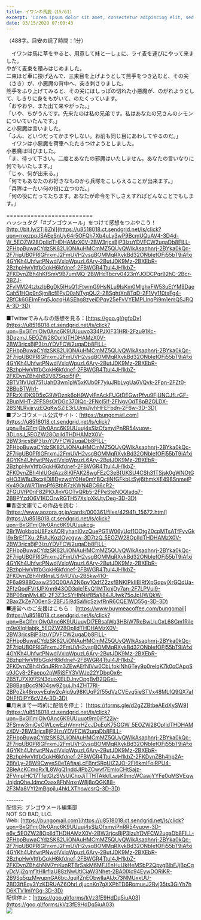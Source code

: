 ```yaml
---
title: イワンの馬鹿（15/61）
excerpt: 'Lorem ipsum dolor sit amet, consectetur adipiscing elit, sed do eiusmod tempor incididunt ut labore et dolore magna aliqua. Praesent elementum facilisis leo vel fringilla est ullamcorper eget. At imperdiet dui accumsan sit amet nulla facilisi morbi tempus.'
date: 03/15/2020 07:00:43
---
```


（488字。目安の読了時間：1分）  
  
　イワンは馬に草をやると、用意して妹と一しょに、ライ麦を運びにやって来ました。  
やがて麦束を積みはじめました。  
二束ほど車に投げ込んで、三束目を上げようとして熊手をつき込むと、その尖（さき）が、小悪魔の背中へ、突き刺さりました。  
熊手をふり上げてみると、その尖にはしっぽの切れた小悪魔が、のがれようとして、しきりに身をもがいて、のたくっています。  
「おやおや、また出て来やがった。」  
「いや、ちがうんです。先来たのは私の兄弟です。私はあなたの兄さんのシモンについていたんです。」  
と小悪魔は言いました。  
「ふん、どいつだってかまやしない。お前も同じ目にあわしてやるのだ。」  
　イワンは小悪魔を荷車へたたきつけようとしました。  
小悪魔は叫びました。  
「ま、待って下さい。二度とあなたの邪魔はいたしません。あなたの言いなりに何でもいたします。」  
「じゃ、何が出来る。」  
「何でもあなたのお好きなものから兵隊をこしらえることが出来ます。」  
「兵隊は一たい何の役に立つのだ。」  
「何の役にだってたちます。あなたが命令を下しさえすればどんなことでもします。」  
  
\=========================  
ハッシュタグ「#ブンゴウメール」をつけて感想をつぶやこう！　  
[http://bit.ly/2Tj8Zhl](https://u8518018.ct.sendgrid.net/ls/click?upn=nxezppJSAEeSnUy64r5OFQh7Xb4uLy3wP9BcmUQuAV4-3D4d-W_5EOZW28OpIldTHDHAMzX0V-2BW3rjcsBjP3IzuYDVFCW2ugaDb8FlLL-2FHbpBuwaCYdzSK82UiONAuHMCmMZ5QUyQWlkAsaqhnrj-2BYka0kQc-2F7rigUB0PRlGFrxmJ2FmUVH2vsgBOMMqRXykBd32ONbIefOFj55bT9iAfxi4GYKh4UhfwtPNwdlVxlqWpuzL6Ary-2ButJDK9Mz-2BXEbR-2BzhpHwVltfbGqkH6kfdnef-2FBWGR4TtuI4JH1kbZ-2FKDvnZBh4hKfSmV9B7umMQ-2BWHcTbcrv0423nYJODCPqr92hC-2Bcr-2BZJ-2FvlVM24tzbzIbBgDk5IHsQ1tFtwmG9HsNLu9IsKm0MlghxFW53uEtYM9DaeCah51HOp9nSjm8cfEPyO0aNTyqQU2-2BSghtXn8TqD-2F1Vy110tsFg4-2BfCk6GEImFng5JocqHASEhg8zyeiDPqy25eFvVYEMPLlnqPi9m1emQSJRQA-3D-3D)  
  
■Twitterでみんなの感想を見る：[https://goo.gl/rgfoDv](https://u8518018.ct.sendgrid.net/ls/click?upn=BxGl1mjOlv0Anc6K9UUuuvo334PJXlF31HRI-2Fzu91Kc-3DqzmJ_5EOZW28OpIldTHDHAMzX0V-2BW3rjcsBjP3IzuYDVFCW2ugaDb8FlLL-2FHbpBuwaCYdzSK82UiONAuHMCmMZ5QUyQWlkAsaqhnrj-2BYka0kQc-2F7rigUB0PRlGFrxmJ2FmUVH2vsgBOMMqRXykBd32ONbIefOFj55bT9iAfxi4GYKh4UhfwtPNwdlVxlqWpuzL6Ary-2ButJDK9Mz-2BXEbR-2BzhpHwVltfbGqkH6kfdnef-2FBWGR4TtuI4JH1kbZ-2FKDvnZBh4hB2V67Sgoi5fjP-2BTV1IVUdI751UahD3wn1pW5xKUb0F7yiuJRbLvgUa6VQvk-2Fpn-2FZt0-2BBoBTWh1-2FRzXliDK9D5xG9WOznk6oH9WyIFnAckFUGtDEGwrPfvu9FjUNCJfLrGF-2BupMHT-2FFS9sOrDGc370IQc-2FNcl5If-2FNgvOdT8pB2OLDX-2BSNLRvjjryzEQqKwSZlE3rLUmjJjvhHFEFbdn-2F6w-3D-3D)  
■ブンゴウメール公式サイト：[https://bungomail.com](https://u8518018.ct.sendgrid.net/ls/click?upn=BxGl1mjOlv0Anc6K9UUuuj4sSlzOfxmyiPnRR54vuow-3DLpsJ_5EOZW28OpIldTHDHAMzX0V-2BW3rjcsBjP3IzuYDVFCW2ugaDb8FlLL-2FHbpBuwaCYdzSK82UiONAuHMCmMZ5QUyQWlkAsaqhnrj-2BYka0kQc-2F7rigUB0PRlGFrxmJ2FmUVH2vsgBOMMqRXykBd32ONbIefOFj55bT9iAfxi4GYKh4UhfwtPNwdlVxlqWpuzL6Ary-2ButJDK9Mz-2BXEbR-2BzhpHwVltfbGqkH6kfdnef-2FBWGR4TtuI4JH1kbZ-2FKDvnZBh4hIUGdAzz8lKIFAK28wgFEzC3eBfUKSU4CSh31TSjsk0gWNOtGoHO3W8u3kcxjiDI8DyzwdY0He0mYBQcjiNfGFkbLtSyj6thmkXE498SnmeiPKy49GuWRTImsPf6BtbR7zKWN4BC66cR2-2FGUVfP0rjF82PIOJlnVGOTvQRb5-2FPeSteNOQladq7-2BBPYzdO6V1KCOrwRGTH57XslpXkUtyDeg-3D-3D)  
■青空文庫でこの作品を読む：[https://www.aozora.gr.jp/cards/000361/files/42941\_15672.html](https://u8518018.ct.sendgrid.net/ls/click?upn=BxGl1mjOlv0Anc6K9UUuukcg-2Br1WqkbqbU8FzkAORlyhanI0vzQuePGTW06yUof1OOtgZ0cpMTsATfFvvGkl9xBrEfTXu-2FrAJKozlOycgyw-3D7tzQ_5EOZW28OpIldTHDHAMzX0V-2BW3rjcsBjP3IzuYDVFCW2ugaDb8FlLL-2FHbpBuwaCYdzSK82UiONAuHMCmMZ5QUyQWlkAsaqhnrj-2BYka0kQc-2F7rigUB0PRlGFrxmJ2FmUVH2vsgBOMMqRXykBd32ONbIefOFj55bT9iAfxi4GYKh4UhfwtPNwdlVxlqWpuzL6Ary-2ButJDK9Mz-2BXEbR-2BzhpHwVltfbGqkH6kfdnef-2FBWGR4TtuI4JH1kbZ-2FKDvnZBh4htRnsLSi94UVu-2B5kw41O-2F6a998BQaxw250Q00AA2N6pv1QdfZ2zsfBNKIPkIIBIRfXpGqpvjXrGQdUa-2FfzQpdFVrfJPXnn943OD3ple1EyQ1lMTknjDy7an-2F7LPVui9-2BP06qnMvLiiD-2F3Z3cSYHhNsf85a1j84JUlwk75oJpUWQkW-2BaxZkZe7O0enS-2BFJ5l9dSaWcSzjvfRnR6CQE1WD55g-3D-3D)  
■運営へのご支援はこちら： [https://www.buymeacoffee.com/bungomail](https://u8518018.ct.sendgrid.net/ls/click?upn=BxGl1mjOlv0Anc6K9UUuuvDl7EBsalWq3HBiW7ReBwLluGxL68Gm1RiIem9eXlgHabjk_5EOZW28OpIldTHDHAMzX0V-2BW3rjcsBjP3IzuYDVFCW2ugaDb8FlLL-2FHbpBuwaCYdzSK82UiONAuHMCmMZ5QUyQWlkAsaqhnrj-2BYka0kQc-2F7rigUB0PRlGFrxmJ2FmUVH2vsgBOMMqRXykBd32ONbIefOFj55bT9iAfxi4GYKh4UhfwtPNwdlVxlqWpuzL6Ary-2ButJDK9Mz-2BXEbR-2BzhpHwVltfbGqkH6kfdnef-2FBWGR4TtuI4JH1kbZ-2FKDvnZBh4h5nJRRm3ZEwAEfNIVw0CbLfoklNhGTey9p0reIqK7k0oCApqSs9JCy8-2Faepo2pWRjSFY3VWJe22YDbqOx6-2B5TJ7XXf7SN3duoXELDJnvOpgBvB2QGel-2B8BagBcc9N04sw9ZgujJh4ZHT7RI-2BPoZk48nxyvEqIw2cAlq9u98KUqP2f55dVzCVEvq5ieSTVx48MLfQ9QX7af0HFfOlPY6cV2A-3D-3D)  
■月末まで一時的に配信を停止： [https://forms.gle/d2gZZBtbeAEdXySW9](https://u8518018.ct.sendgrid.net/ls/click?upn=BxGl1mjOlv0Anc6K9UUuuot9m0iFf22jy-2FSmw3mjCyOWLcwEzhVnnrHZcJDuEgK75GGW_5EOZW28OpIldTHDHAMzX0V-2BW3rjcsBjP3IzuYDVFCW2ugaDb8FlLL-2FHbpBuwaCYdzSK82UiONAuHMCmMZ5QUyQWlkAsaqhnrj-2BYka0kQc-2F7rigUB0PRlGFrxmJ2FmUVH2vsgBOMMqRXykBd32ONbIefOFj55bT9iAfxi4GYKh4UhfwtPNwdlVxlqWpuzL6Ary-2ButJDK9Mz-2BXEbR-2BzhpHwVltfbGqkH6kfdnef-2FBWGR4TtuI4JH1kbZ-2FKDvnZBh4hp2A-2BiVLy-2BW9CwyeS0eTAfiaaLcFBnrSRgUIZ2JO-2Fl6kmIFoiRPU4-2BleAcKCmoRx1L8WgQ1nddJIPbZOwvf7EmloCHtSajz-2FVmplHC17TfetGIzSVsUiChoJjTTHTAkkfLwsK9mcWCawjYYFe0qMSVEqwJnjdqQheJdmcOaax8FhNqxnW8j8oQGK88-2F3Ma8VYl2mBgpjlu4hkLXThowcsrQ-3D-3D)  
  
\-------  
配信元: ブンゴウメール編集部  
NOT SO BAD, LLC.  
Web: [https://bungomail.com](https://u8518018.ct.sendgrid.net/ls/click?upn=BxGl1mjOlv0Anc6K9UUuuj4sSlzOfxmyiPnRR54vuow-3D-e6v_5EOZW28OpIldTHDHAMzX0V-2BW3rjcsBjP3IzuYDVFCW2ugaDb8FlLL-2FHbpBuwaCYdzSK82UiONAuHMCmMZ5QUyQWlkAsaqhnrj-2BYka0kQc-2F7rigUB0PRlGFrxmJ2FmUVH2vsgBOMMqRXykBd32ONbIefOFj55bT9iAfxi4GYKh4UhfwtPNwdlVxlqWpuzL6Ary-2ButJDK9Mz-2BXEbR-2BzhpHwVltfbGqkH6kfdnef-2FBWGR4TtuI4JH1kbZ-2FKDvnZBh4hNM7mKunRTBrSakM6MFJEnHuUkHeMSbP2QpvgBlbFJjBpCgyDcVji2qmf1tHlIrfIaU88zNwUtICiaW3Nhet-2BA0lXc94EywDORiKR-2B9Sq5qzMwupnGA6bcJqujfZnEObwIlaAlJx73NMUxxUU-2BD3ftEoy3YzKDRUAZ6OhrLdjucnKn7gXXPhTD6RpmusJ2Rvj35ts3GIYh7hD6KTV1mIYGg-3D-3D)  
配信停止：[https://goo.gl/forms/kVz3fE9HdDq5iuA03](https://goo.gl/forms/kVz3fE9HdDq5iuA03)  
![](https://u8518018.ct.sendgrid.net/wf/open?upn=ypZaqTjaYrwJSsa-2BLe7H7RcvxSux8rtM6dMtnptkxLQMLiJbmQ03whDMSt9-2BvxM-2BKE6ujadHWCHS-2FYDUUXrKB1ko48yvbyCc0cRihB-2Fp5Bay9wjnwFFFSOMUGZ1XsQFL6p8hp16D1yieF4SRPfSVoH0W51sPQhAXdvGExTh4nTXzZK2H6KyzbZqDrCtS-2BccTUKrubviyl6UNj-2F-2Bt3dEX3Mq7WZvmibzg9JW1TM7hVxTaeqTrqSkTju8u8YqLVfy9CBbkv8nelki4-2FeTu4UNESBgsFqATvQwQGEMH1Xx3HUa8VsKHmjNdKpVEyq1DX-2F9pLoy9VgRMs3sAGFIDu64CjkrqQ5OtS094748lrkhGLpW7noAsqXIKkd-2FMv544GMGLqGgdSlLJCRHZoQ7TbHtZMCs-2FUY-2F9jsOuQv8nlzuJ8mfJccI8ZlHqIV9TE445-2F6XgOXgORMHdWiHGnr-2BF1FV39Q-3D-3D)